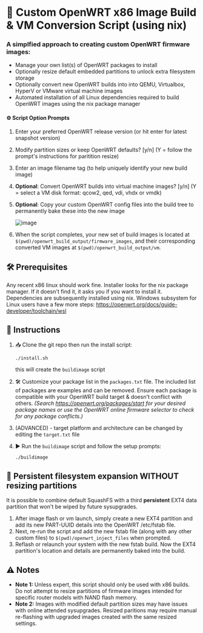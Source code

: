 # 🚀 Custom OpenWRT x86 Image Build & VM Conversion Script (using nix)

### A simplfied approach to creating custom OpenWRT firmware images:
- Manage your own list(s) of OpenWRT packages to install
- Optionally resize default embedded partitions to unlock extra filesystem storage
- Optionally convert new OpenWRT builds into into QEMU, Virtualbox, HyperV or VMware virtual machine images
- Automated installation of all Linux dependencies required to build OpenWRT images using the nix package manager

#### ⚙️ Script Option Prompts

1. Enter your preferred OpenWRT release version (or hit enter for latest snapshot version)
2. Modify partition sizes or keep OpenWRT defaults? [y/n] (Y = follow the prompt's instructions for paritition resize)
3. Enter an image filename tag (to help uniquely identify your new build image)
4. **Optional**: Convert OpenWRT builds into virtual machine images? [y/n] (Y = select a VM disk format: qcow2, qed, vdi, vhdx or vmdk)
5. **Optional**: Copy your custom OpenWRT config files into the build tree to permanently bake these into the new image
   
   ![image](https://github.com/itiligent/OpenWRT-ImageBuilder/assets/94789708/2f3ff65a-1195-4fd1-bf32-44852cb82acd)

6. When the script completes, your new set of build images is located at `$(pwd)/openwrt_build_output/firmware_images`, and their corresponding converted VM images at `$(pwd)/openwrt_build_output/vm`.

## 🛠️ Prerequisites

Any recent x86 linux should work fine. 
Installer looks for the nix package manager. If it doesn't find it, it asks you if you want to install it.
Dependencies are subsequently installed using nix.
Windows subsystem for Linux users have a few more steps: https://openwrt.org/docs/guide-developer/toolchain/wsl

## 📖 Instructions


1. 📥 Clone the git repo then run the install script:
   ```
   ./install.sh
   ```
   this will create the `buildimage` script

2. 🛠️ Customize your package list in the `packages.txt` file. The included list of packages are examples and can be removed. Ensure each package is compatible with your OpenWRT build target & doesn't conflict with others. *(Search https://openwrt.org/packages/start for your desired package names or use the OpenWRT online firmware selector to check for any package conflicts.)*

3. (ADVANCED) - target platform and architecture can be changed by editing the `target.txt` file 

4. ▶️ Run the `buildimage` script and follow the setup prompts:
   ```
   ./buildimage
   ```


## 📂 Persistent filesystem expansion WITHOUT resizing partitions

It is possible to combine default SquashFS with a third **persistent** EXT4 data partition that won't be wiped by future sysupgrades.

1. After image flash or vm launch, simply create a new EXT4 partition and add its new PART-UUID details into the OpenWRT /etc/fstab file.
2. Next, re-run the script and add the new fstab file (along with any other custom files) to `$(pwd)/openwrt_inject_files` when prompted.
3. Reflash or relaunch your system with the new fstab build. Now the EXT4 partition's location and details are permanently baked into the build.

## ⚠️ Notes

- **Note 1:** Unless expert, this script should only be used with x86 builds. Do not attempt to resize partitions of firmware images intended for specific router models with NAND flash memory.
- **Note 2:** Images with modified default partition sizes may have issues with online attended sysupgrades. Resized paritions may require manual re-flashing with upgraded images created with the same resized settings.

